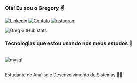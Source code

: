 
### Olá! Eu sou o Gregory ✌️

[![Linkedin](https://img.shields.io/badge/LinkedIn-0077B5?style=for-the-badge&logo=linkedin&logoColor=white)](https://www.linkedin.com/public-profile/settings?trk=d_flagship3_profile_self_view_public_profile)
[![Contato](https://img.shields.io/badge/WhatsApp-25D366?style=for-the-badge&logo=whatsapp&logoColor=white)](https://wa.me/11950770690)
[![nstagram](https://img.shields.io/badge/Instagram-E4405F?style=for-the-badge&logo=instagram&logoColor=white)](https://www.instagram.com/gregcrovella?igsh=MXJkN3M3ZGp6c2M4ZA%3D%3D&utm_source=qr)

![Greg GitHub stats](https://github-readme-stats.vercel.app/api?username=Gregcrovella&show_icons=true&theme=dracula)

### Tecnologias que estou usando nos meus estudos 📖

<div style="display: inline_block"><br/>
  <img align= "center" alt="mysql" src="https://img.shields.io/badge/MySQL-00000F?style=for-the-badge&logo=mysql&logoColor=white"/>
<div><br/>

Estudante de Analise e Desenvolvimento de Sistemas 👨‍🎓
